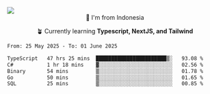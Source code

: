 
<img align = "center" src="https://readme-typing-svg.herokuapp.com?font=Fira+Code&size=25&pause=1000&color=00F713&center=true&vCenter=true&random=false&width=850&height=70&lines=Hi+There+%F0%9F%91%8B%2C+Im+Julian+Caesar;"/>
<br>

<div align = "center">
  📌 I'm from Indonesia
  
  🪴 Currently learning **Typescript, NextJS, and Tailwind**
</div>

<!--START_SECTION:waka-->

```txt
From: 25 May 2025 - To: 01 June 2025

TypeScript   47 hrs 25 mins  ███████████████████████▒░   93.08 %
C#           1 hr 18 mins    ▓░░░░░░░░░░░░░░░░░░░░░░░░   02.56 %
Binary       54 mins         ▒░░░░░░░░░░░░░░░░░░░░░░░░   01.78 %
Go           50 mins         ▒░░░░░░░░░░░░░░░░░░░░░░░░   01.65 %
SQL          25 mins         ▒░░░░░░░░░░░░░░░░░░░░░░░░   00.85 %
```

<!--END_SECTION:waka-->
